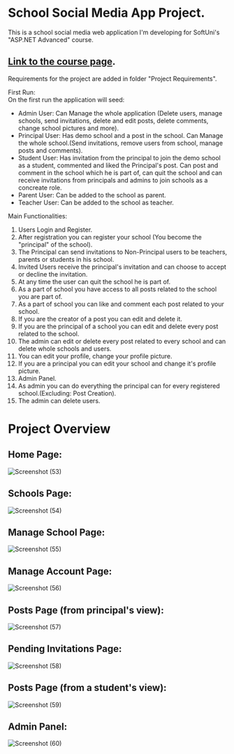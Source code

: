 # School Social Media App Project.

This is a school social media web application I'm developing for SoftUni's "ASP.NET Advanced" course.

[Link to the course page](https://softuni.bg/trainings/4107/asp-net-advanced-june-2023).
---------------------------------------------------------------------------------------------------------------------
Requirements for the project are added in folder "Project Requirements".

First Run:  
On the first run the application will seed: 
<ul>
  <li>Admin User: Can Manage the whole application (Delete users, manage schools, send invitations, delete and edit posts, delete comments, change school pictures and more).</li>
  <li>Principal User: Has demo school and a post in the school. Can Manage the whole school.(Send invitations, remove users from school, manage posts and comments).</li>
  <li>Student User: Has invitation from the principal to join the demo school as a student, commented and liked the Principal's post. Can post and comment in the school which he is part of, can quit the school and can receive invitations from principals and admins to join schools as a concreate role.</li>
  <li>Parent User: Can be added to the school as parent.  </li>
  <li>Teacher User: Can be added to the school as teacher. </li>
</ul>
 
Main Functionalities:
<ol>
  <li>Users Login and Register.</li>
  <li>After registration you can register your school (You become the "principal" of the school).</li>
  <li>The Principal can send invitations to Non-Principal users to be teachers, parents or students in his school.</li>
  <li>Invited Users receive the principal's invitation and can choose to accept or decline the invitation.</li>
  <li>At any time the user can quit the school he is part of.</li>
  <li>As a part of school you have access to all posts related to the school you are part of.</li>
  <li>As a part of school you can like and comment each post related to your school.</li>
  <li>If you are the creator of a post you can edit and delete it.</li>
  <li>If you are the principal of a school you can edit and delete every post related to the school.</li>
  <li>The admin can edit or delete every post related to every school and can delete whole schools and users.</li>
  <li>You can edit your profile, change your profile picture.</li>
  <li>If you are a principal you can edit your school and change it's profile picture.</li>
  <li>Admin Panel.</li>
  <li>As admin you can do everything the principal can for every registered school.(Excluding: Post Creation).</li>
  <li>The admin can delete users.</li>
</ol>
<h1>Project Overview</h1>

<h2>Home Page: </h2>

![Screenshot (53)](https://github.com/TerminiUsMag/SchoolSocialMediaApp/assets/59938500/223690da-c999-4f6a-aa16-f023ee6ea821)


<h2>Schools Page: </h2>

![Screenshot (54)](https://github.com/TerminiUsMag/SchoolSocialMediaApp/assets/59938500/ad9d38d5-94ad-402b-b403-021d7474e1e5)

<h2>Manage School Page: </h2>

![Screenshot (55)](https://github.com/TerminiUsMag/SchoolSocialMediaApp/assets/59938500/9ef0cc24-881e-4c37-a412-e8489cb024ba)

<h2>Manage Account Page: </h2>

![Screenshot (56)](https://github.com/TerminiUsMag/SchoolSocialMediaApp/assets/59938500/c021b8e5-8031-43cc-89d9-d4d1a78beb05)

<h2>Posts Page (from principal's view): </h2>

![Screenshot (57)](https://github.com/TerminiUsMag/SchoolSocialMediaApp/assets/59938500/66b6a8d3-db18-49e3-8b40-dae8861be61c)

<h2>Pending Invitations Page: </h2>

![Screenshot (58)](https://github.com/TerminiUsMag/SchoolSocialMediaApp/assets/59938500/0d28be21-c60b-4ab8-bd4a-a78c6a84406a)

<h2>Posts Page (from a student's view): </h2>

![Screenshot (59)](https://github.com/TerminiUsMag/SchoolSocialMediaApp/assets/59938500/e9cdc3f2-25c4-435d-9ba0-878ca72769db)

<h2>Admin Panel: </h2>

![Screenshot (60)](https://github.com/TerminiUsMag/SchoolSocialMediaApp/assets/59938500/3c34b43b-ca85-4bad-b4b8-ec13c64104b9)


